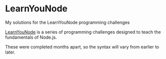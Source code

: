 # LearnYouNode
My solutions for the LearnYouNode programming challenges

[LearnYouNode](https://www.npmjs.com/package/learnyounode "LearnYouNode") is a series of programming 
challenges designed to teach the fundamentals of Node.js.

These were completed months apart, so the syntax will vary from earlier to later.
